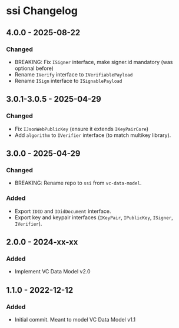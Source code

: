 # ssi Changelog

## 4.0.0 - 2025-08-22
### Changed
- BREAKING: Fix `ISigner` interface, make signer.id mandatory (was optional before)
- Rename `IVerify` interface to `IVerifiablePayload`
- Rename `ISign` interface to `ISignablePayload`

## 3.0.1-3.0.5 - 2025-04-29
### Changed
- Fix `IJsonWebPublicKey` (ensure it extends `IKeyPairCore`)
- Add `algorithm` to `IVerifier` interface (to match multikey library).

## 3.0.0 - 2025-04-29
### Changed
- BREAKING: Rename repo to `ssi` from `vc-data-model`.

### Added
- Export `IDID` and `IDidDocument` interface.
- Export key and keypair interfaces (`IKeyPair`, `IPublicKey`, `ISigner`, `IVerifier`).

## 2.0.0 - 2024-xx-xx
### Added
- Implement VC Data Model v2.0

## 1.1.0 - 2022-12-12
### Added
- Initial commit. Meant to model VC Data Model v1.1

